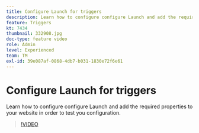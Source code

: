 ```yaml
---
title: Configure Launch for triggers
description: Learn how to configure configure Launch and add the required properties to your website in order to test you configuration.
feature: Triggers
kt: 7434
thumbnail: 332908.jpg
doc-type: feature video
role: Admin
level: Experienced
team: TM
exl-id: 39e087af-0868-4db7-b031-1830e72f6e61
---
```

# Configure Launch for triggers

Learn how to configure configure Launch and add the required properties to your website in order to test you configuration.

>[!VIDEO](https://video.tv.adobe.com/v/332908?quality=12&learn=on)
